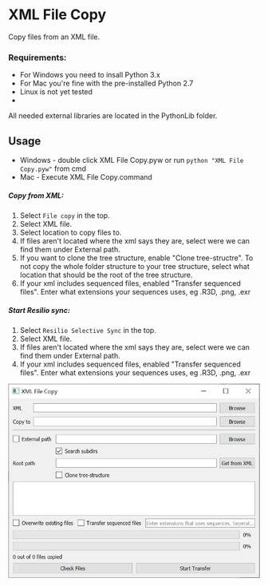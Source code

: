 # XML File Copy
Copy files from an XML file.

### Requirements:
* For Windows you need to insall Python 3.x
* For Mac you're fine with the pre-installed Python 2.7
* Linux is not yet tested
* 
All needed external libraries are located in the PythonLib folder.

## Usage
* Windows - double click XML File Copy.pyw or run `python "XML File Copy.pyw"` from cmd
* Mac - Execute XML File Copy.command

##### Copy from XML:
1. Select `File copy` in the top.
2. Select XML file.
3. Select location to copy files to.
4. If files aren\'t located where the xml says they are, select were we can find them under External path.
5. If you want to clone the tree structure, enable "Clone tree-structre".
	To not copy the whole folder structure to your tree structure, select what location that should be the root of the tree structure.
6. If your xml includes sequenced files, enabled "Transfer sequenced files".
	Enter what extensions your sequences uses, eg .R3D, .png, .exr

##### Start Resilio sync:
1. Select `Resilio Selective Sync` in the top.
2. Select XML file.
3. If files aren\'t located where the xml says they are, select were we can find them under External path.
4. If your xml includes sequenced files, enabled "Transfer sequenced files".
	Enter what extensions your sequences uses, eg .R3D, .png, .exr

![GUI](/extra/gui.jpg)
